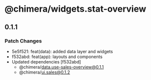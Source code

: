 # @chimera/widgets.stat-overview

## 0.1.1

### Patch Changes

- 5e5f521: feat(data): added data layer and widgets
- f532abd: feat(app): layouts and components
- Updated dependencies [f532abd]
  - @chimera/data.use-sales-overview@0.1.1
  - @chimera/ui.sales@0.1.2
